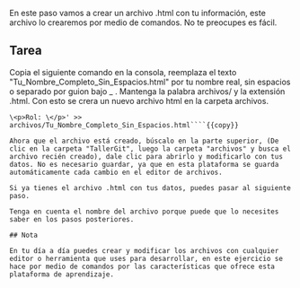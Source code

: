 En este paso vamos a crear un archivo .html con tu información, este archivo lo crearemos por medio de comandos. No te preocupes es fácil.

## Tarea

Copia el siguiente comando en la consola, reemplaza el texto "Tu_Nombre_Completo_Sin_Espacios.html" por tu nombre real, sin espacios o separado por guion bajo _ . Mantenga la palabra archivos/ y la extensión .html. Con esto se crera un nuevo archivo html en la carpeta archivos.

````echo '\<h1>Nombre: \</h1>
\<p>Rol: \</p>' >> archivos/Tu_Nombre_Completo_Sin_Espacios.html````{{copy}}

Ahora que el archivo está creado, búscalo en la parte superior, (De clic en la carpeta "TallerGit", luego la carpeta "archivos" y busca el archivo recién creado), dale clic para abrirlo y modificarlo con tus datos. No es necesario guardar, ya que en esta plataforma se guarda automáticamente cada cambio en el editor de archivos.

Si ya tienes el archivo .html con tus datos, puedes pasar al siguiente paso.

Tenga en cuenta el nombre del archivo porque puede que lo necesites saber en los pasos posteriores.

## Nota

En tu día a día puedes crear y modificar los archivos con cualquier editor o herramienta que uses para desarrollar, en este ejercicio se hace por medio de comandos por las características que ofrece esta plataforma de aprendizaje.
